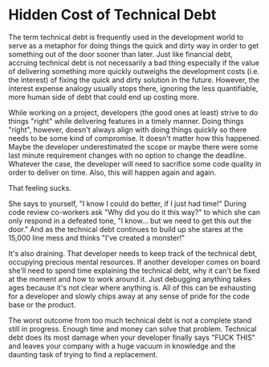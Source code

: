 # Hidden Cost of Technical Debt

The term technical debt is frequently used in the development world to serve as a metaphor for doing things the quick and dirty way in order to get something out of the door sooner than later. Just like financial debt, accruing technical debt is not necessarily a bad thing especially if the value of delivering something more quickly outweighs the development costs (i.e. the interest) of fixing the quick and dirty solution in the future. However, the interest expense analogy usually stops there, ignoring the less quantifiable, more human side of debt that could end up costing more.

While working on a project, developers (the good ones at least) strive to do things "right" while delivering features in a timely manner. Doing things "right", however, doesn't always align with doing things quickly so there needs to be some kind of compromise. It doesn't matter how this happened. Maybe the developer underestimated the scope or maybe there were some last minute requirement changes with no option to change the deadline. Whatever the case, the developer will need to sacrifice some code quality in order to deliver on time. Also, this will happen again and again.

That feeling sucks.

She says to yourself, "I know I could do better, if I just had time!" During code review co-workers ask "Why did you do it this way?" to which she can only respond in a defeated tone, "I know... but we need to get this out the door." And as the technical debt continues to build up she stares at the 15,000 line mess and thinks "I've created a monster!"

It's also draining. That developer needs to keep track of the technical debt, occupying precious mental resources. If another developer comes on board she'll need to spend time explaining the technical debt, why it can't be fixed at the moment and how to work around it. Just debugging anything takes ages because it's not clear where anything is. All of this can be exhausting for a developer and slowly chips away at any sense of pride for the code base or the product.

The worst outcome from too much technical debt is not a complete stand still in progress. Enough time and money can solve that problem. Technical debt does its most damage when your developer finally says "FUCK THIS" and leaves your company with a huge vacuum in knowledge and the daunting task of trying to find a replacement.



